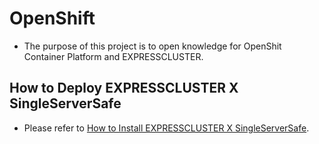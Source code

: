 # OpenShift
- The purpose of this project is to open knowledge for OpenShit Container Platform and EXPRESSCLUSTER.

## How to Deploy EXPRESSCLUSTER X SingleServerSafe
- Please refer to [How to Install EXPRESSCLUSTER X SingleServerSafe](doc/HowToInstallSSS.md).